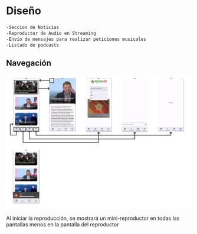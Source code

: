 # Diseño

    -Seccion de Noticias
    -Reproductor de Audio en Streaming
    -Envío de mensajes para realizar peticiones musicales
    -Listado de podcasts

## Navegación

![Esquema de navegación](navigation.png)

Al iniciar la reproducción, se mostrará un mini-reproductor en todas las pantallas menos en la pantalla del reproductor

